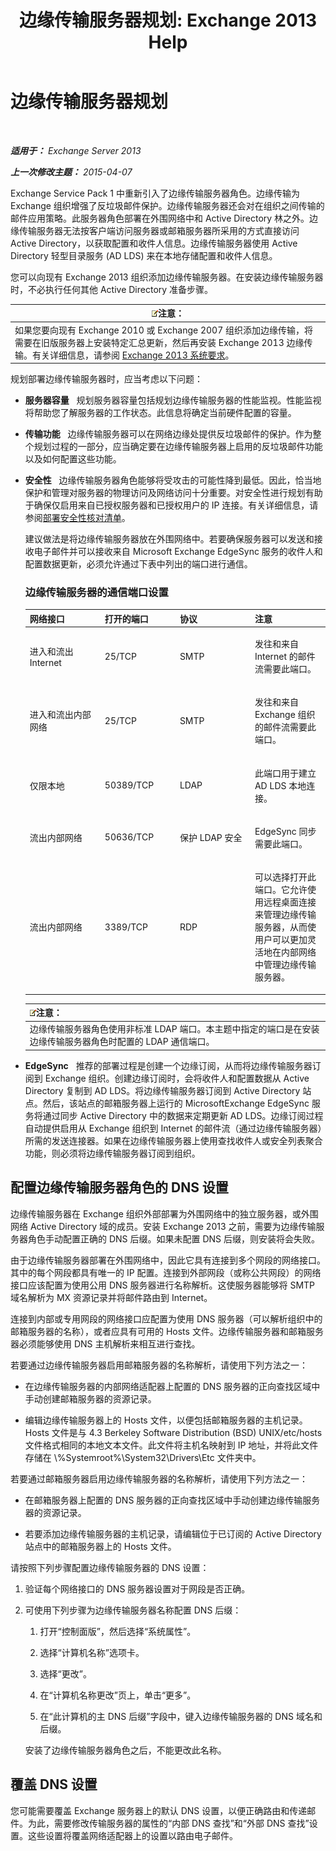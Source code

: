 ﻿---
title: '边缘传输服务器规划: Exchange 2013 Help'
TOCTitle: 边缘传输服务器规划
ms:assetid: 3d34de82-58a5-4b30-9978-7d330102eb92
ms:mtpsurl: https://technet.microsoft.com/zh-cn/library/Dn641596(v=EXCHG.150)
ms:contentKeyID: 61545098
ms.date: 01/11/2018
mtps_version: v=EXCHG.150
ms.translationtype: HT
---

# 边缘传输服务器规划

 

_**适用于：** Exchange Server 2013_

_**上一次修改主题：** 2015-04-07_

Exchange Service Pack 1 中重新引入了边缘传输服务器角色。边缘传输为 Exchange 组织增强了反垃圾邮件保护。边缘传输服务器还会对在组织之间传输的邮件应用策略。此服务器角色部署在外围网络中和 Active Directory 林之外。边缘传输服务器无法按客户端访问服务器或邮箱服务器所采用的方式直接访问 Active Directory，以获取配置和收件人信息。边缘传输服务器使用 Active Directory 轻型目录服务 (AD LDS) 来在本地存储配置和收件人信息。

您可以向现有 Exchange 2013 组织添加边缘传输服务器。在安装边缘传输服务器时，不必执行任何其他 Active Directory 准备步骤。

<table>
<thead>
<tr class="header">
<th><img src="images/Bb124558.note(EXCHG.150).gif" title="注意" alt="注意" />注意：</th>
</tr>
</thead>
<tbody>
<tr class="odd">
<td>如果您要向现有 Exchange 2010 或 Exchange 2007 组织添加边缘传输，将需要在旧版服务器上安装特定汇总更新，然后再安装 Exchange 2013 边缘传输。有关详细信息，请参阅 <a href="exchange-2013-system-requirements-exchange-2013-help.md">Exchange 2013 系统要求</a>。</td>
</tr>
</tbody>
</table>


规划部署边缘传输服务器时，应当考虑以下问题：

  - **服务器容量**   规划服务器容量包括规划边缘传输服务器的性能监视。性能监视将帮助您了解服务器的工作状态。此信息将确定当前硬件配置的容量。

  - **传输功能**   边缘传输服务器可以在网络边缘处提供反垃圾邮件的保护。作为整个规划过程的一部分，应当确定要在边缘传输服务器上启用的反垃圾邮件功能以及如何配置这些功能。

  - **安全性**   边缘传输服务器角色能够将受攻击的可能性降到最低。因此，恰当地保护和管理对服务器的物理访问及网络访问十分重要。对安全性进行规划有助于确保仅启用来自已授权服务器和已授权用户的 IP 连接。有关详细信息，请参阅[部署安全性核对清单](deployment-security-checklist-exchange-2013-help.md)。
    
    建议做法是将边缘传输服务器放在外围网络中。若要确保服务器可以发送和接收电子邮件并可以接收来自 Microsoft Exchange EdgeSync 服务的收件人和配置数据更新，必须允许通过下表中列出的端口进行通信。
    
    ### 边缘传输服务器的通信端口设置
    
    <table>
    <colgroup>
    <col style="width: 25%" />
    <col style="width: 25%" />
    <col style="width: 25%" />
    <col style="width: 25%" />
    </colgroup>
    <thead>
    <tr class="header">
    <th>网络接口</th>
    <th>打开的端口</th>
    <th>协议</th>
    <th>注意</th>
    </tr>
    </thead>
    <tbody>
    <tr class="odd">
    <td><p>进入和流出 Internet</p></td>
    <td><p>25/TCP</p></td>
    <td><p>SMTP</p></td>
    <td><p>发往和来自 Internet 的邮件流需要此端口。</p></td>
    </tr>
    <tr class="even">
    <td><p>进入和流出内部网络</p></td>
    <td><p>25/TCP</p></td>
    <td><p>SMTP</p></td>
    <td><p>发往和来自 Exchange 组织的邮件流需要此端口。</p></td>
    </tr>
    <tr class="odd">
    <td><p>仅限本地</p></td>
    <td><p>50389/TCP</p></td>
    <td><p>LDAP</p></td>
    <td><p>此端口用于建立 AD LDS 本地连接。</p></td>
    </tr>
    <tr class="even">
    <td><p>流出内部网络</p></td>
    <td><p>50636/TCP</p></td>
    <td><p>保护 LDAP 安全</p></td>
    <td><p>EdgeSync 同步需要此端口。</p></td>
    </tr>
    <tr class="odd">
    <td><p>流出内部网络</p></td>
    <td><p>3389/TCP</p></td>
    <td><p>RDP</p></td>
    <td><p>可以选择打开此端口。它允许使用远程桌面连接来管理边缘传输服务器，从而使用户可以更加灵活地在内部网络中管理边缘传输服务器。</p></td>
    </tr>
    </tbody>
    </table>
    
    <table>
    <thead>
    <tr class="header">
    <th><img src="images/Bb124558.note(EXCHG.150).gif" title="注意" alt="注意" />注意：</th>
    </tr>
    </thead>
    <tbody>
    <tr class="odd">
    <td>边缘传输服务器角色使用非标准 LDAP 端口。本主题中指定的端口是在安装边缘传输服务器角色时配置的 LDAP 通信端口。</td>
    </tr>
    </tbody>
    </table>


  - **EdgeSync**   推荐的部署过程是创建一个边缘订阅，从而将边缘传输服务器订阅到 Exchange 组织。创建边缘订阅时，会将收件人和配置数据从 Active Directory 复制到 AD LDS。将边缘传输服务器订阅到 Active Directory 站点。然后，该站点的邮箱服务器上运行的 MicrosoftExchange EdgeSync 服务将通过同步 Active Directory 中的数据来定期更新 AD LDS。边缘订阅过程自动提供启用从 Exchange 组织到 Internet 的邮件流（通过边缘传输服务器）所需的发送连接器。如果在边缘传输服务器上使用查找收件人或安全列表聚合功能，则必须将边缘传输服务器订阅到组织。

## 配置边缘传输服务器角色的 DNS 设置

边缘传输服务器在 Exchange 组织外部部署为外围网络中的独立服务器，或外围网络 Active Directory 域的成员。安装 Exchange 2013 之前，需要为边缘传输服务器角色手动配置正确的 DNS 后缀。如果未配置 DNS 后缀，则安装将会失败。

由于边缘传输服务器部署在外围网络中，因此它具有连接到多个网段的网络接口。其中的每个网段都具有唯一的 IP 配置。连接到外部网段（或称公共网段）的网络接口应该配置为使用公用 DNS 服务器进行名称解析。这使服务器能够将 SMTP 域名解析为 MX 资源记录并将邮件路由到 Internet。

连接到内部或专用网段的网络接口应配置为使用 DNS 服务器（可以解析组织中的邮箱服务器的名称），或者应具有可用的 Hosts 文件。边缘传输服务器和邮箱服务器必须能够使用 DNS 主机解析来相互进行查找。

若要通过边缘传输服务器启用邮箱服务器的名称解析，请使用下列方法之一：

  - 在边缘传输服务器的内部网络适配器上配置的 DNS 服务器的正向查找区域中手动创建邮箱服务器的资源记录。

  - 编辑边缘传输服务器上的 Hosts 文件，以便包括邮箱服务器的主机记录。Hosts 文件是与 4.3 Berkeley Software Distribution (BSD) UNIX/etc/hosts 文件格式相同的本地文本文件。此文件将主机名映射到 IP 地址，并将此文件存储在 \\%Systemroot%\\System32\\Drivers\\Etc 文件夹中。

若要通过邮箱服务器启用边缘传输服务器的名称解析，请使用下列方法之一：

  - 在邮箱服务器上配置的 DNS 服务器的正向查找区域中手动创建边缘传输服务器的资源记录。

  - 若要添加边缘传输服务器的主机记录，请编辑位于已订阅的 Active Directory 站点中的邮箱服务器上的 Hosts 文件。

请按照下列步骤配置边缘传输服务器的 DNS 设置：

1.  验证每个网络接口的 DNS 服务器设置对于网段是否正确。

2.  可使用下列步骤为边缘传输服务器名称配置 DNS 后缀：
    
    1.  打开“控制面版”，然后选择“系统属性”。
    
    2.  选择“计算机名称”选项卡。
    
    3.  选择“更改”。
    
    4.  在“计算机名称更改”页上，单击“更多”。
    
    5.  在“此计算机的主 DNS 后缀”字段中，键入边缘传输服务器的 DNS 域名和后缀。
    
    安装了边缘传输服务器角色之后，不能更改此名称。

## 覆盖 DNS 设置

您可能需要覆盖 Exchange 服务器上的默认 DNS 设置，以便正确路由和传递邮件。为此，需要修改传输服务器的属性的“内部 DNS 查找”和“外部 DNS 查找”设置。这些设置将覆盖网络适配器上的设置以路由电子邮件。

